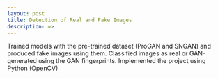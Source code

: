 ```yaml
---
layout: post
title: Detection of Real and Fake Images
description: =>
---
```


Trained models with the pre-trained dataset (ProGAN and SNGAN) and produced fake images using them. Classified images as real or GAN-generated using the GAN fingerprints. Implemented the project using Python (OpenCV)
